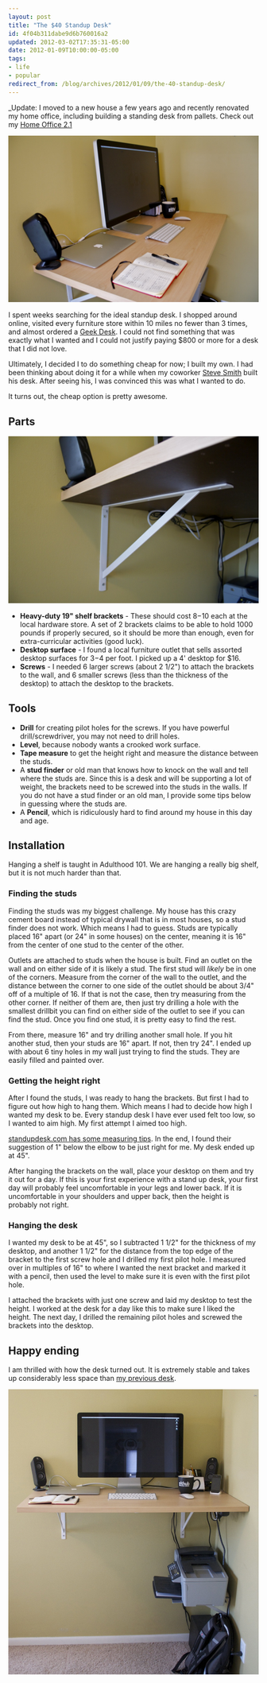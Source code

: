 ```yaml
---
layout: post
title: "The $40 Standup Desk"
id: 4f04b311dabe9d6b760016a2
updated: 2012-03-02T17:35:31-05:00
date: 2012-01-09T10:00:00-05:00
tags:
- life
- popular
redirect_from: /blog/archives/2012/01/09/the-40-standup-desk/
---
```


\_Update: I moved to a new house a few years ago and recently renovated my home office, including building a standing desk from pallets. Check out my [Home Office 2.1](/2015/11/13/home-office-2-1/._)

<img src="/images/img_5073.jpg" alt="The desk top">

I spent weeks searching for the ideal standup desk. I shopped around online, visited every furniture store within 10 miles no fewer than 3 times, and almost ordered a [Geek Desk](http://www.geekdesk.com/). I could not find something that was exactly what I wanted and I could not justify paying $800 or more for a desk that I did not love.

Ultimately, I decided I to do something cheap for now; I built my own. I had been thinking about doing it for a while when my coworker [Steve Smith](http://orderedlist.com) built his desk. After seeing his, I was convinced this was what I wanted to do.

It turns out, the cheap option is pretty awesome.

Parts
-----

<img src="/images/img_5072.jpg" alt="Heavy-duty shelf brackets">

-   **Heavy-duty 19" shelf brackets** - These should cost $8-$10 each at the local hardware store. A set of 2 brackets claims to be able to hold 1000 pounds if properly secured, so it should be more than enough, even for extra-curricular activities (good luck).
-   **Desktop surface** - I found a local furniture outlet that sells assorted desktop surfaces for $3-$4 per foot. I picked up a 4' desktop for $16.
-   **Screws** - I needed 6 larger screws (about 2 1/2") to attach the brackets to the wall, and 6 smaller screws (less than the thickness of the desktop) to attach the desktop to the brackets.

Tools
-----

-   **Drill** for creating pilot holes for the screws. If you have powerful drill/screwdriver, you may not need to drill holes.
-   **Level**, because nobody wants a crooked work surface.
-   **Tape measure** to get the height right and measure the distance between the studs.
-   A **stud finder** or old man that knows how to knock on the wall and tell where the studs are. Since this is a desk and will be supporting a lot of weight, the brackets need to be screwed into the studs in the walls. If you do not have a stud finder or an old man, I provide some tips below in guessing where the studs are.
-   A **Pencil**, which is ridiculously hard to find around my house in this day and age.

Installation
------------

Hanging a shelf is taught in Adulthood 101. We are hanging a really big shelf, but it is not much harder than that.

### Finding the studs

Finding the studs was my biggest challenge. My house has this crazy cement board instead of typical drywall that is in most houses, so a stud finder does not work. Which means I had to guess. Studs are typically placed 16" apart (or 24" in some houses) on the center, meaning it is 16" from the center of one stud to the center of the other.

Outlets are attached to studs when the house is built. Find an outlet on the wall and on either side of it is likely a stud. The first stud will *likely* be in one of the corners. Measure from the corner of the wall to the outlet, and the distance between the corner to one side of the outlet should be about 3/4" off of a multiple of 16. If that is not the case, then try measuring from the other corner. If neither of them are, then just try drilling a hole with the smallest drillbit you can find on either side of the outlet to see if you can find the stud. Once you find one stud, it is pretty easy to find the rest.

From there, measure 16" and try drilling another small hole. If you hit another stud, then your studs are 16" apart. If not, then try 24". I ended up with about 6 tiny holes in my wall just trying to find the studs. They are easily filled and painted over.

### Getting the height right

After I found the studs, I was ready to hang the brackets. But first I had to figure out how high to hang them. Which means I had to decide how high I wanted my desk to be. Every standup desk I have ever used felt too low, so I wanted to aim high. My first attempt I aimed too high.

[standupdesk.com has some measuring tips](http://standupdesks.com/measure.shtml). In the end, I found their suggestion of 1" below the elbow to be just right for me. My desk ended up at 45".

After hanging the brackets on the wall, place your desktop on them and try it out for a day. If this is your first experience with a stand up desk, your first day will probably feel uncomfortable in your legs and lower back. If it is uncomfortable in your shoulders and upper back, then the height is probably not right.

### Hanging the desk

I wanted my desk to be at 45", so I subtracted 1 1/2" for the thickness of my desktop, and another 1 1/2" for the distance from the top edge of the bracket to the first screw hole and I drilled my first pilot hole. I measured over in multiples of 16" to where I wanted the next bracket and marked it with a pencil, then used the level to make sure it is even with the first pilot hole.

I attached the brackets with just one screw and laid my desktop to test the height. I worked at the desk for a day like this to make sure I liked the height. The next day, I drilled the remaining pilot holes and screwed the brackets into the desktop.

Happy ending
------------

I am thrilled with how the desk turned out. It is extremely stable and takes up considerably less space than [my previous desk](http://cl.ly/1g3V320P2p12162G3c2V).

<img src="/images/img_5070.jpg" alt="The finished standing desk">
